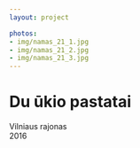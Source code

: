 ```yaml
---
layout: project

photos:
- img/namas_21_1.jpg
- img/namas_21_2.jpg
- img/namas_21_3.jpg
---
```

<h1>Du ūkio pastatai</h1>
<p>Vilniaus rajonas<br/>2016</p>
